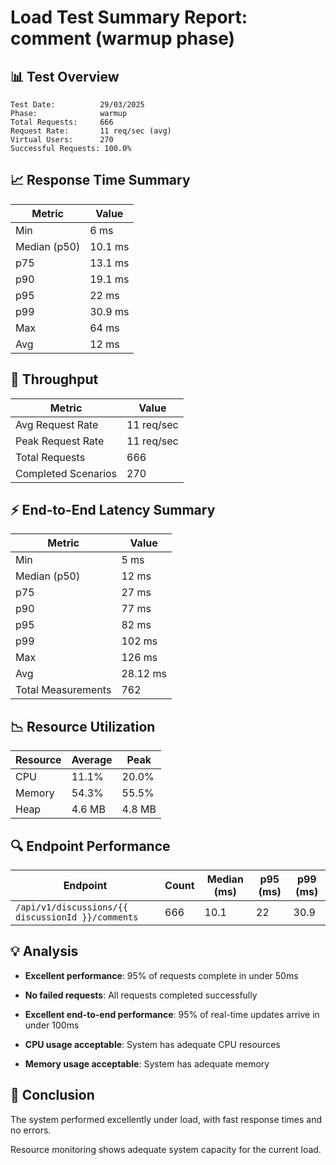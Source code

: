 # Load Test Summary Report: comment (warmup phase)

## 📊 Test Overview

```
Test Date:          29/03/2025
Phase:              warmup
Total Requests:     666
Request Rate:       11 req/sec (avg)
Virtual Users:      270
Successful Requests: 100.0%
```

## 📈 Response Time Summary

| Metric       | Value   |
| ------------ | ------- |
| Min          | 6 ms    |
| Median (p50) | 10.1 ms |
| p75          | 13.1 ms |
| p90          | 19.1 ms |
| p95          | 22 ms   |
| p99          | 30.9 ms |
| Max          | 64 ms   |
| Avg          | 12 ms   |

## 🚦 Throughput

| Metric              | Value      |
| ------------------- | ---------- |
| Avg Request Rate    | 11 req/sec |
| Peak Request Rate   | 11 req/sec |
| Total Requests      | 666        |
| Completed Scenarios | 270        |

## ⚡ End-to-End Latency Summary

| Metric             | Value    |
| ------------------ | -------- |
| Min                | 5 ms     |
| Median (p50)       | 12 ms    |
| p75                | 27 ms    |
| p90                | 77 ms    |
| p95                | 82 ms    |
| p99                | 102 ms   |
| Max                | 126 ms   |
| Avg                | 28.12 ms |
| Total Measurements | 762      |

## 📉 Resource Utilization

| Resource | Average | Peak   |
| -------- | ------- | ------ |
| CPU      | 11.1%   | 20.0%  |
| Memory   | 54.3%   | 55.5%  |
| Heap     | 4.6 MB  | 4.8 MB |

## 🔍 Endpoint Performance

| Endpoint                                          | Count | Median (ms) | p95 (ms) | p99 (ms) |
| ------------------------------------------------- | ----- | ----------- | -------- | -------- |
| `/api/v1/discussions/{{ discussionId }}/comments` | 666   | 10.1        | 22       | 30.9     |

## 💡 Analysis

- **Excellent performance**: 95% of requests complete in under 50ms

- **No failed requests**: All requests completed successfully

- **Excellent end-to-end performance**: 95% of real-time updates arrive in under 100ms

- **CPU usage acceptable**: System has adequate CPU resources

- **Memory usage acceptable**: System has adequate memory

## 📝 Conclusion

The system performed excellently under load, with fast response times and no errors.

Resource monitoring shows adequate system capacity for the current load.
